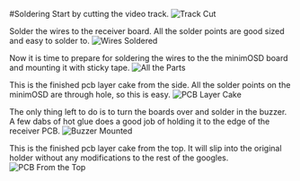 #Soldering
Start by cutting the video track.
![Track Cut](../master/images/pcb_cut_track.jpg)

Solder the wires to the receiver board. All the solder points are good sized and easy to solder to.
![Wires Soldered](../master/images/pcb_wires_soldered.jpg)

Now it is time to prepare for soldering the wires to the the minimOSD board and mounting it with sticky tape.
![All the Parts](../master/images/pcb_all_parts.jpg)

This is the finished pcb layer cake from the side. All the solder points on the minimOSD are through hole, so this is easy.
![PCB Layer Cake](../master/images/pcb_layer_cake.jpg)

The only thing left to do is to turn the boards over and solder in the buzzer.
A few dabs of hot glue does a good job of holding it to the edge of the receiver PCB.
![Buzzer Mounted](../master/images/pcb_buzzer_mounted.jpg)

This is the finished pcb layer cake from the top.
It will slip into the original holder without any modifications to the rest of the googles.
![PCB From the Top](../master/images/pcb_finished.jpg)


